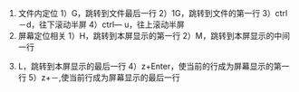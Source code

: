 1. 文件内定位
  1）G，跳转到文件最后一行
  2）1G，跳转到文件的第一行
  3）ctrl－d，往下滚动半屏
  4）ctrl— u，往上滚动半屏
2. 屏幕定位相关
  1）H，跳转到本屏显示的第一行
  2）M，跳转到本屏显示的中间一行
  3) L，跳转到本屏显示的最后一行
  4）z+Enter，使当前的行成为屏幕显示的第一行
  5）z+－,使当前行成为屏幕显示的最后一行	
